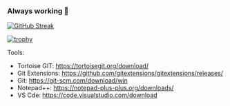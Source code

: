 ### Always working 🤔
[![GitHub Streak](https://streak-stats.demolab.com/?user=ShikoSCS&theme=dark)](https://git.io/streak-stats)

[![trophy](https://github-profile-trophy.vercel.app/?username=ShikoSCS&theme=dark_lover&no-bg=true&rank=S,AAA,AA,A,B,C&column=4)](https://github.com/ryo-ma/github-profile-trophy)


Tools:
- Tortoise GIT: https://tortoisegit.org/download/
- Git Extensions: https://github.com/gitextensions/gitextensions/releases/
- Git: https://git-scm.com/download/win
- Notepad++: https://notepad-plus-plus.org/downloads/
- VS Cde: https://code.visualstudio.com/download
